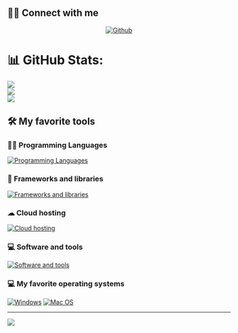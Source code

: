 ## 🙋‍♂️ Connect with me

<p align="center">
    <a href="https://github.com/frontend-tester02">
        <img alt="Github"
             src="https://img.shields.io/badge/GitHub-100000?style=for-the-badge&logo=github&logoColor=white"></a>
</p>

# 📊 GitHub Stats:
![](https://github-readme-stats.vercel.app/api?username=frontend-tester02&theme=algolia&hide_border=false&include_all_commits=true&count_private=true)<br/>
![](https://github-readme-streak-stats.herokuapp.com/?user=frontend-tester02&theme=algolia&hide_border=false)<br/>
![](https://github-readme-stats.vercel.app/api/top-langs/?username=frontend-tester02&theme=algolia&hide_border=false&include_all_commits=true&count_private=true&layout=compact)
## 🛠️ My favorite tools


### 👨‍💻 Programming Languages

[![Programming Languages](https://skillicons.dev/icons?i=js,php,ts)](https://skillicons.dev)

### 🧰 Frameworks and libraries

[![Frameworks and libraries](https://skillicons.dev/icons?i=dotnet,react,vite,nextjs,bootstrap,tailwind,jquery)](https://skillicons.dev)


### ☁ Cloud hosting
[![Cloud hosting](https://skillicons.dev/icons?i=vercel,netlify)](https://skillicons.dev)

### 💻 Software and tools
[![Software and tools](https://skillicons.dev/icons?i=git,vscode)](https://skillicons.dev)

### 💻 My favorite operating systems
<p>
    <a href="#"><img alt="Windows"
                     src="https://img.shields.io/badge/Windows-0078D6?style=for-the-badge&logo=windows&logoColor=white"></a>
    <a href="#"><img alt="Mac OS"
                     src="https://img.shields.io/badge/Mac%20OS-5BAFF2?style=for-the-badge&logo=kali&logoColor=white"></a>
    
</p>

---
[![](https://visitcount.itsvg.in/api?id=frontend-tester02&icon=0&color=12)](https://visitcount.itsvg.in)
